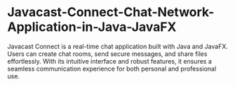 # Javacast-Connect-Chat-Network-Application-in-Java-JavaFX
Javacast Connect is a real-time chat application built with Java and JavaFX. Users can create chat rooms, send secure messages, and share files effortlessly. With its intuitive interface and robust features, it ensures a seamless communication experience for both personal and professional use. 
